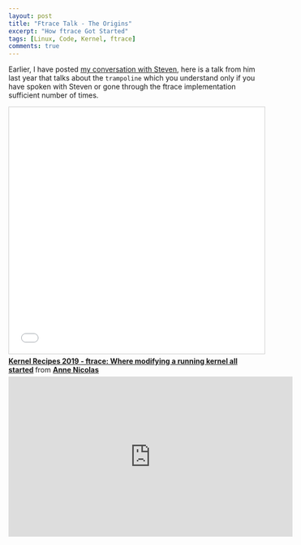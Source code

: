 ```yaml
---
layout: post
title: "Ftrace Talk - The Origins"
excerpt: "How ftrace Got Started"
tags: [Linux, Code, Kernel, ftrace]
comments: true
---
```

Earlier, I have posted [my conversation with
Steven](http://www.mycpu.org/interview-with-Steve-Rostedt/), here is a talk from
him last year that talks about the ``trampoline`` which you understand only if
you have spoken with Steven or gone through the ftrace implementation sufficient
number of times.

<iframe src="//www.slideshare.net/slideshow/embed_code/key/CH1PTHeQqptzdT" width="595" height="485" frameborder="0" marginwidth="0" marginheight="0" scrolling="no" style="border:1px solid #CCC; border-width:1px; margin-bottom:5px; max-width: 100%;" allowfullscreen> </iframe> <div style="margin-bottom:5px"> <strong> <a href="//www.slideshare.net/ennael/kernel-recipes-2019-ftrace-where-modifying-a-running-kernel-all-started" title="Kernel Recipes 2019 - ftrace: Where modifying a running kernel all started" target="_blank">Kernel Recipes 2019 - ftrace: Where modifying a running kernel all started</a> </strong> from <strong><a href="https://www.slideshare.net/ennael" target="_blank">Anne Nicolas</a></strong> </div>

<iframe width="560" height="315" src="https://www.youtube.com/embed/93uE_kWWQjs" frameborder="0" allow="accelerometer; autoplay; encrypted-media; gyroscope; picture-in-picture" allowfullscreen></iframe>
